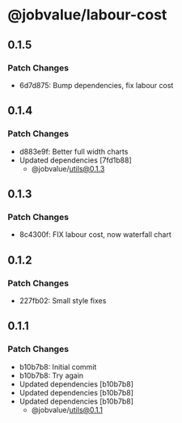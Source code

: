 # @jobvalue/labour-cost

## 0.1.5

### Patch Changes

- 6d7d875: Bump dependencies, fix labour cost

## 0.1.4

### Patch Changes

- d883e9f: Better full width charts
- Updated dependencies [7fd1b88]
  - @jobvalue/utils@0.1.3

## 0.1.3

### Patch Changes

- 8c4300f: FIX labour cost, now waterfall chart

## 0.1.2

### Patch Changes

- 227fb02: Small style fixes

## 0.1.1

### Patch Changes

- b10b7b8: Initial commit
- b10b7b8: Try again
- Updated dependencies [b10b7b8]
- Updated dependencies [b10b7b8]
- Updated dependencies [b10b7b8]
  - @jobvalue/utils@0.1.1

